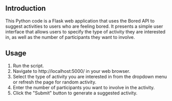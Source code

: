 ## **Introduction**
This Python code is a Flask web application that uses the Bored API to suggest activities to users who are feeling bored. It presents a simple user interface that allows users to specify the type of activity they are interested in, as well as the number of participants they want to involve.

## **Usage**
1. Run the script. 
2. Navigate to http://localhost:5000/ in your web browser.
3. Select the type of activity you are interested in from the dropdown menu or refresh the page for random activity.
4. Enter the number of participants you want to involve in the activity.
5. Click the "Submit" button to generate a suggested activity.